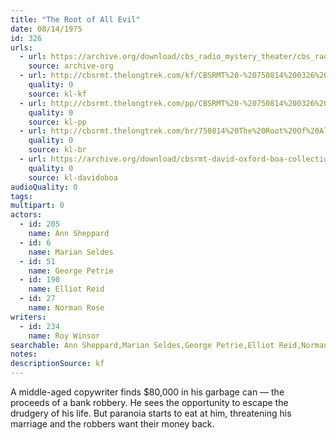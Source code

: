 ```yaml
---
title: "The Root of All Evil"
date: 08/14/1975
id: 326
urls: 
  - url: https://archive.org/download/cbs_radio_mystery_theater/cbs_radio_mystery_theater-0301-0350.zip/cbs_radio_mystery_theater-0301-0350%2Fcbsrmt_0326_root_of_all_evil.mp3
    source: archive-org
  - url: http://cbsrmt.thelongtrek.com/kf/CBSRMT%20-%20750814%200326%20The%20Root%20Of%20All%20Evil_kf.mp3
    quality: 0
    source: kl-kf
  - url: http://cbsrmt.thelongtrek.com/pp/CBSRMT%20-%20750814%200326%20The%20Root%20of%20All%20Evil_pp.mp3
    quality: 0
    source: kl-pp
  - url: http://cbsrmt.thelongtrek.com/br/750814%20The%20Root%20Of%20All%20Evil-WOR.mp3
    quality: 0
    source: kl-br
  - url: https://archive.org/download/cbsrmt-david-oxford-boa-collection/CBSRMT-750814-0326-The-Root-of-All-Evil-(64-44)_kf-{BoA}.mp3
    quality: 0
    source: kl-davidoboa
audioQuality: 0
tags: 
multipart: 0
actors:  
  - id: 205
    name: Ann Sheppard  
  - id: 6
    name: Marian Seldes  
  - id: 51
    name: George Petrie  
  - id: 190
    name: Elliot Reid  
  - id: 27
    name: Norman Rose
writers:  
  - id: 234
    name: Roy Winsor
searchable: Ann Sheppard,Marian Seldes,George Petrie,Elliot Reid,Norman Rose Roy Winsor
notes: 
descriptionSource: kf
---
```

A middle-aged copywriter finds $80,000 in his garbage can — the proceeds of a bank robbery. He sees the opportunity to escape the drudgery of his life. But paranoia starts to eat at him, threatening his marriage and the robbers want their money back.